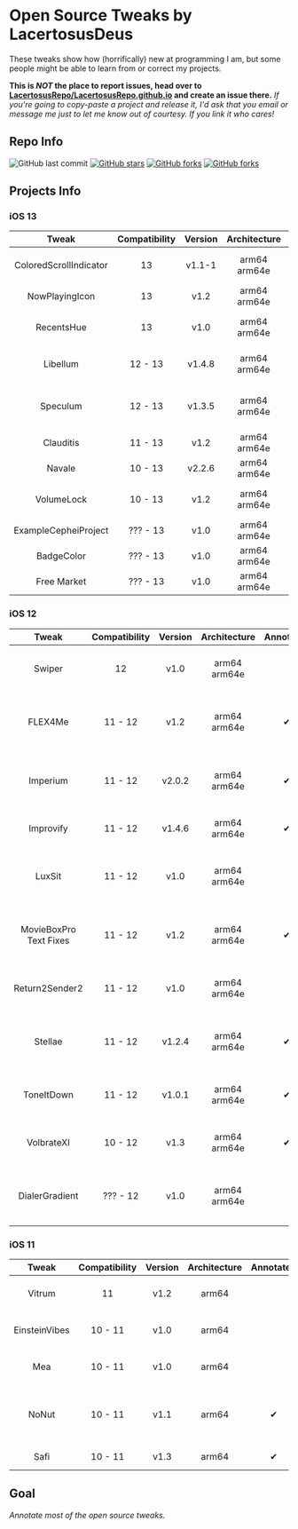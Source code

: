 # Open Source Tweaks by LacertosusDeus

These tweaks show how (horrifically) new at programming I am, but some people might be able to learn from or correct my projects.

**This is *NOT* the place to report issues, head over to [LacertosusRepo/LacertosusRepo.github.io](https://github.com/LacertosusRepo/LacertosusRepo.github.io) and create an issue there.** *If you're going to copy-paste a project and release it, I'd ask that you email or message me just to let me know out of courtesy. If you link it who cares!*


## Repo Info

![GitHub last commit](https://img.shields.io/github/last-commit/LacertosusRepo/Open-Source-Tweaks.svg?style=for-the-badge)
[![GitHub stars](https://img.shields.io/github/stars/LacertosusRepo/Open-Source-Tweaks.svg?style=for-the-badge)](https://github.com/LacertosusRepo/Open-Source-Tweaks/stargazers)
[![GitHub forks](https://img.shields.io/github/forks/LacertosusRepo/Open-Source-Tweaks.svg?style=for-the-badge)](https://github.com/LacertosusRepo/Open-Source-Tweaks/network)
[![GitHub forks](https://img.shields.io/github/license/LacertosusRepo/Open-Source-Tweaks.svg?style=for-the-badge)](https://github.com/LacertosusRepo/Open-Source-Tweaks/license)


## Projects Info
### iOS 13
| Tweak |  Compatibility | Version | Architecture | Annotated | Description |
| :-----: | :-----------------: | :-------: | :------------: | :---------: | :-----------: |
| ColoredScrollIndicator | 13 | v1.1-1 | arm64 arm64e | | Color the scroll indicator with a gradient |
| NowPlayingIcon | 13 | v1.2 | arm64 arm64e | | Replace now playing app icon with album art |
| RecentsHue | 13 | v1.0 | arm64 arm64e | ✔ | Color indicators on recent call list based on type of call |
| Libellum | 12 - 13 | v1.4.8 | arm64 arm64e | ✔ | Notepad on lockscreen/notifications view |
| Speculum | 12 - 13 | v1.3.5 | arm64 arm64e | | Customizable lockscreen time, date, and weather information |
| Clauditis | 11 - 13 | v1.2 | arm64 arm64e | ✔ | Double tap homescreen to lock device |
| Navale | 10 - 13 | v2.2.6 | arm64 arm64e | | Gradient dock background |
| VolumeLock | 10 - 13 | v1.2 | arm64 arm64e | | Lock volume changing by pressing both volume buttons down |
| ExampleCepheiProject | ??? - 13 | v1.0 | arm64 arm64e | ✔ | Example project that uses Cephei |
| BadgeColor | ??? - 13 | v1.0 | arm64 arm64e | | Small tweak to color notification badges |
| Free Market | ??? - 13 | v1.0 | arm64 arm64e | | Change "Get" to "Free" in the Appstore |

### iOS 12
| Tweak |  Compatibility | Version | Architecture | Annotated | Description |
| :-----: | :-----------------: | :-------: | :------------: | :---------: | :-----------: |
| Swiper | 12 | v1.0 | arm64 arm64e | | Music control swipes on the dock |
| FLEX4Me | 11 - 12 | v1.2 | arm64 arm64e | ✔ | Force touch status bar to show/hide flex |
| Imperium | 11 - 12 | v2.0.2 | arm64 arm64e | ✔ | Music gestures in the now playing widget |
| Improvify | 11 - 12 | v1.4.6 | arm64 arm64e | ✔ | Improved Spotify features |
| LuxSit | 11 - 12 | v1.0 | arm64 arm64e | | URL shortcuts in the spotlight search |
| MovieBoxPro Text Fixes | 11 - 12 | v1.2 | arm64 arm64e | ✔ | Fix broken English translations in MovieBox |
| Return2Sender2 | 11 - 12 | v1.0 | arm64 arm64e | | Return button to send (buggy) |
| Stellae | 11 - 12 | v1.2.4 | arm64 arm64e | ✔ | Get random daily wallpaper from a subreddit |
| ToneItDown | 11 - 12 | v1.0.1 | arm64 arm64e | ✔ | Mute tones when previewing them |
| VolbrateXI | 10 - 12 | v1.3 | arm64 arm64e | ✔ | Vibrate volume button interactions |
| DialerGradient | ??? - 12 | v1.0 | arm64 arm64e | | Add gradient to dialer screen in Phone app |

### iOS 11
| Tweak |  Compatibility | Version | Architecture | Annotated | Description |
| :-----: | :-----------------: | :-------: | :------------: | :---------: | :-----------: |
| Vitrum | 11 | v1.2 | arm64 | | Control center customization |
| EinsteinVibes | 10 - 11 | v1.0 | arm64 | | Vibrate calculator buttons |
| Mea | 10 - 11 | v1.0 | arm64 | | Hide security codes on the lockscreen |
| NoNut | 10 - 11 | v1.1 | arm64 | ✔ | Popup notification when opening incognito tab |
| Safi | 10 - 11 | v1.3 | arm64 | ✔ | Simple folder customization |

## Goal

*Annotate most of the open source tweaks.*
